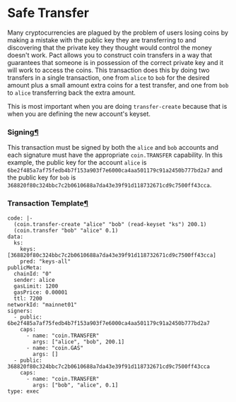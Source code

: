 # Safe Transfer

Many cryptocurrencies are plagued by the problem of users losing coins by making a mistake with the public key they are transferring to and discovering that the private key they thought would control the money doesn't work. Pact allows you to construct coin transfers in a way that guarantees that someone is in possession of the correct private key and it will work to access the coins. This transaction does this by doing two transfers in a single transaction, one from `alice` to `bob` for the desired amount plus a small amount extra coins for a test transfer, and one from `bob` to `alice` transferring back the extra amount.

This is most important when you are doing `transfer-create` because that is when you are defining the new account's keyset.

### Signing[¶](https://kadena-io.github.io/kadena-docs/cookbook/safe-transfer#signing) <a href="#signing" id="signing"></a>

This transaction must be signed by both the `alice` and `bob` accounts and each signature must have the appropriate `coin.TRANSFER` capability. In this example, the public key for the account `alice` is `6be2f485a7af75fedb4b7f153a903f7e6000ca4aa501179c91a2450b777bd2a7` and the public key for `bob` is `368820f80c324bbc7c2b0610688a7da43e39f91d118732671cd9c7500ff43cca`.

### Transaction Template[¶](https://kadena-io.github.io/kadena-docs/cookbook/safe-transfer#transaction-template) <a href="#transaction-template" id="transaction-template"></a>

```
code: |-
  (coin.transfer-create "alice" "bob" (read-keyset "ks") 200.1)
  (coin.transfer "bob" "alice" 0.1)
data:
  ks:
    keys: [368820f80c324bbc7c2b0610688a7da43e39f91d118732671cd9c7500ff43cca]
    pred: "keys-all"
publicMeta:
  chainId: "0"
  sender: alice
  gasLimit: 1200
  gasPrice: 0.00001
  ttl: 7200
networkId: "mainnet01"
signers:
  - public: 6be2f485a7af75fedb4b7f153a903f7e6000ca4aa501179c91a2450b777bd2a7
    caps:
      - name: "coin.TRANSFER"
        args: ["alice", "bob", 200.1]
      - name: "coin.GAS"
        args: []
  - public: 368820f80c324bbc7c2b0610688a7da43e39f91d118732671cd9c7500ff43cca
    caps:
      - name: "coin.TRANSFER"
        args: ["bob", "alice", 0.1]
type: exec
```
